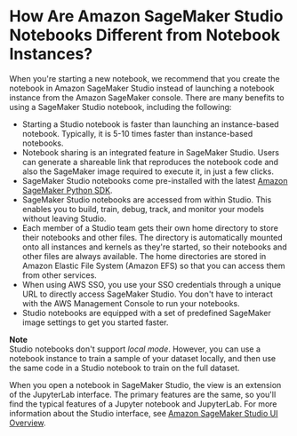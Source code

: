 # How Are Amazon SageMaker Studio Notebooks Different from Notebook Instances?<a name="notebooks-comparison"></a>

When you're starting a new notebook, we recommend that you create the notebook in Amazon SageMaker Studio instead of launching a notebook instance from the Amazon SageMaker console\. There are many benefits to using a SageMaker Studio notebook, including the following:
+ Starting a Studio notebook is faster than launching an instance\-based notebook\. Typically, it is 5\-10 times faster than instance\-based notebooks\.
+ Notebook sharing is an integrated feature in SageMaker Studio\. Users can generate a shareable link that reproduces the notebook code and also the SageMaker image required to execute it, in just a few clicks\.
+ SageMaker Studio notebooks come pre\-installed with the latest [Amazon SageMaker Python SDK](https://sagemaker.readthedocs.io)\.
+ SageMaker Studio notebooks are accessed from within Studio\. This enables you to build, train, debug, track, and monitor your models without leaving Studio\.
+ Each member of a Studio team gets their own home directory to store their notebooks and other files\. The directory is automatically mounted onto all instances and kernels as they're started, so their notebooks and other files are always available\. The home directories are stored in Amazon Elastic File System \(Amazon EFS\) so that you can access them from other services\.
+ When using AWS SSO, you use your SSO credentials through a unique URL to directly access SageMaker Studio\. You don't have to interact with the AWS Management Console to run your notebooks\.
+ Studio notebooks are equipped with a set of predefined SageMaker image settings to get you started faster\.

**Note**  
Studio notebooks don't support *local mode*\. However, you can use a notebook instance to train a sample of your dataset locally, and then use the same code in a Studio notebook to train on the full dataset\.

When you open a notebook in SageMaker Studio, the view is an extension of the JupyterLab interface\. The primary features are the same, so you'll find the typical features of a Jupyter notebook and JupyterLab\. For more information about the Studio interface, see [Amazon SageMaker Studio UI Overview](studio-ui.md)\.